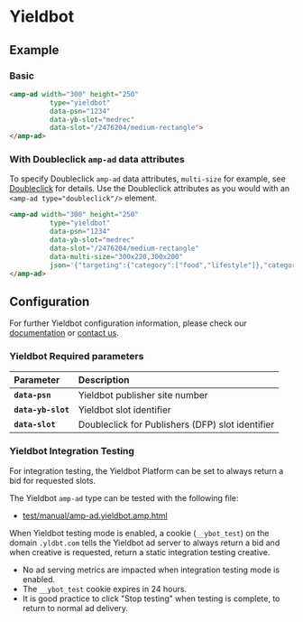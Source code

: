<!---
Copyright 2015 The AMP HTML Authors. All Rights Reserved.

Licensed under the Apache License, Version 2.0 (the "License");
you may not use this file except in compliance with the License.
You may obtain a copy of the License at

      http://www.apache.org/licenses/LICENSE-2.0

Unless required by applicable law or agreed to in writing, software
distributed under the License is distributed on an "AS-IS" BASIS,
WITHOUT WARRANTIES OR CONDITIONS OF ANY KIND, either express or implied.
See the License for the specific language governing permissions and
limitations under the License.
-->

# Yieldbot

## Example

### Basic

```html
<amp-ad width="300" height="250"
          type="yieldbot"
          data-psn="1234"
          data-yb-slot="medrec"
          data-slot="/2476204/medium-rectangle">
</amp-ad>
```

### With Doubleclick `amp-ad` data attributes

To specify Doubleclick `amp-ad` data attributes, `multi-size` for example, see [Doubleclick](./google/doubleclick.md) for details. Use the
Doubleclick attributes as you would with an `<amp-ad type="doubleclick"/>` element.

```html
<amp-ad width="300" height="250"
          type="yieldbot"
          data-psn="1234"
          data-yb-slot="medrec"
          data-slot="/2476204/medium-rectangle"
          data-multi-size="300x220,300x200"
          json='{"targeting":{"category":["food","lifestyle"]},"categoryExclusions":["health"]}'>
</amp-ad>
```

## Configuration

For further Yieldbot configuration information, please check our [documentation](https://ui.yieldbot.com/documentation/tags/async_gpt_advanced) or [contact us](mailto:pubops@yieldbot.com).

### Yieldbot Required parameters

| Parameter     | Description |
|:------------- |:-------------|
| **`data-psn`**    | Yieldbot publisher site number |
| **`data-yb-slot`**    | Yieldbot slot identifier |
| **`data-slot`**    | Doubleclick for Publishers (DFP) slot identifier |

### Yieldbot Integration Testing

For integration testing, the Yieldbot Platform can be set to always return a bid for requested slots.

The Yieldbot `amp-ad` type can be tested with the following file:
- [test/manual/amp-ad.yieldbot.amp.html](../test/manual/amp-ad.yieldbot.amp.html)

When Yieldbot testing mode is enabled, a cookie (`__ybot_test`) on the domain `.yldbt.com` tells the Yieldbot ad server to always return a bid and when creative is requested, return a static integration testing creative.

- No ad serving metrics are impacted when integration testing mode is enabled.
- The `__ybot_test` cookie expires in 24 hours.
 - It is good practice to click "Stop testing" when testing is complete, to return to normal ad delivery.
